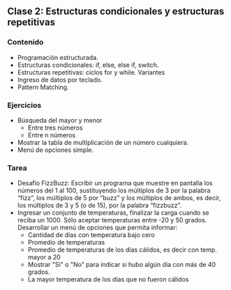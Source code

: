 ## Clase 2: Estructuras condicionales y estructuras repetitivas

### Contenido
* Programación estructurada.
* Estructuras condicionales: if, else, else if, switch.
* Estructuras repetitivas: ciclos for y while. Variantes
* Ingreso de datos por teclado.
* Pattern Matching.


### Ejercicios

* Búsqueda del mayor y menor
  *	Entre tres números
  *	Entre n números
* Mostrar la tabla de multiplicación de un número cualquiera.
* Menú de opciones simple.
 

### Tarea

* Desafío FizzBuzz: Escribir un programa que muestre en pantalla los números del 1 al 100, sustituyendo los múltiplos de 3 por la palabra “fizz”, los múltiplos de 5 por “buzz” y los múltiplos de ambos, es decir, los múltiplos de 3 y 5 (o de 15), por la palabra “fizzbuzz”.
* Ingresar un conjunto de temperaturas, finalizar la carga cuando se reciba un 1000. Sólo aceptar temperaturas entre -20 y 50 grados. Desarrollar un menú de opciones que permita informar:
  *	Cantidad de días con temperatura bajo cero
  *	Promedio de temperaturas
  *	Promedio de temperaturas de los días cálidos, es decir con temp. mayor a 20
  *	Mostrar "Si" o "No" para indicar si hubo algún día con más de 40 grados.
  *	La mayor temperatura de los días que no fueron cálidos



